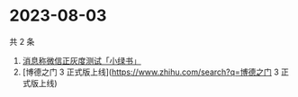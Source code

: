 # 2023-08-03

共 2 条

<!-- BEGIN ZHIHUSEARCH -->
<!-- 最后更新时间 Thu Aug 03 2023 13:08:17 GMT+0800 (China Standard Time) -->
1. [消息称微信正灰度测试「小绿书」](https://www.zhihu.com/search?q=消息称微信正灰度测试「小绿书」)
1. [博德之门 3 正式版上线](https://www.zhihu.com/search?q=博德之门 3 正式版上线)
<!-- END ZHIHUSEARCH -->
